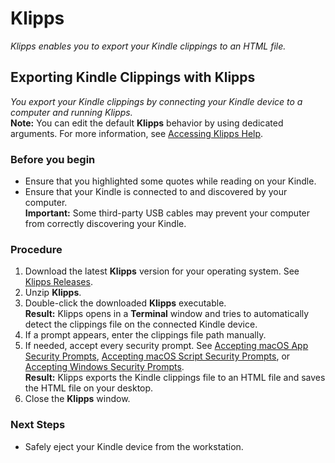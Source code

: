 # Klipps
*Klipps enables you to export your Kindle clippings to an HTML file.*

## Exporting Kindle Clippings with Klipps
*You export your Kindle clippings by connecting your Kindle device to a computer and running Klipps.*  
**Note:** You can edit the default **Klipps** behavior by using dedicated arguments. For more information, see [Accessing Klipps Help](https://github.com/rafalkaron/Klipps/wiki/Accessing-Klipps-Help).

### Before you begin
  * Ensure that you highlighted some quotes while reading on your Kindle.
  * Ensure that your Kindle is connected to and discovered by your computer.  
    **Important:** Some third-party USB cables may prevent your computer from correctly discovering your Kindle.

### Procedure
1. Download the latest **Klipps** version for your operating system. See [Klipps Releases](https://github.com/rafalkaron/Klipps/releases).
2. Unzip **Klipps**.
3. Double-click the downloaded **Klipps** executable.  
**Result:** Klipps opens in a **Terminal** window and tries to automatically detect the clippings file on the connected Kindle device.
4. If a prompt appears, enter the clippings file path manually.
5. If needed, accept every security prompt. See [Accepting macOS App Security Prompts](https://github.com/rafalkaron/Klipps/wiki/Accepting-macOS-App-Security-Prompts), [Accepting macOS Script Security Prompts](https://github.com/rafalkaron/Klipps/wiki/Accepting-macOS-Script-Security-Prompts), or [Accepting Windows Security Prompts](https://github.com/rafalkaron/Klipps/wiki/Accepting-Windows-Security-Prompts).  
**Result:** Klipps exports the Kindle clippings file to an HTML file and saves the HTML file on your desktop.
1. Close the **Klipps** window.

### Next Steps
* Safely eject your Kindle device from the workstation.